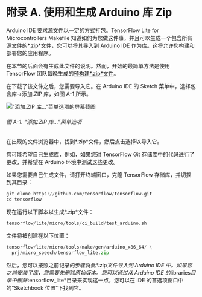 # 附录 A. 使用和生成 Arduino 库 Zip

Arduino IDE 要求源文件以一定的方式打包。TensorFlow Lite for Microcontrollers Makefile 知道如何为您做这件事，并且可以生成一个包含所有源文件的*.zip*文件，您可以将其导入到 Arduino IDE 作为库。这将允许您构建和部署您的应用程序。

在本节的后面会有生成此文件的说明。然而，开始的最简单方法是使用 TensorFlow 团队每晚生成的[预构建*.zip*文件](https://oreil.ly/blgB8)。

在下载了该文件之后，您需要导入它。在 Arduino IDE 的 Sketch 菜单中，选择包含库→添加.ZIP 库，如图 A-1 所示。

![“添加.ZIP 库…”菜单选项的屏幕截图](img/timl_aa01.png)

###### 图 A-1. “添加.ZIP 库…”菜单选项

在出现的文件浏览器中，找到*.zip*文件，然后点击选择以导入它。

您可能希望自己生成库，例如，如果您对 TensorFlow Git 存储库中的代码进行了更改，并希望在 Arduino 环境中测试这些更改。

如果您需要自己生成文件，请打开终端窗口，克隆 TensorFlow 存储库，并切换到其目录：

```py
git clone https://github.com/tensorflow/tensorflow.git
cd tensorflow
```

现在运行以下脚本以生成*.zip*文件：

```py
tensorflow/lite/micro/tools/ci_build/test_arduino.sh
```

文件将被创建在以下位置：

```py
tensorflow/lite/micro/tools/make/gen/arduino_x86_64/ \
  prj/micro_speech/tensorflow_lite.zip
```

然后，您可以按照之前记录的步骤将此*.zip*文件导入到 Arduino IDE 中。如果您之前安装了库，您需要先删除原始版本。您可以通过从 Arduino IDE 的*libraries*目录中删除*tensorflow_lite*目录来实现这一点，您可以在 IDE 的首选项窗口中的“Sketchbook 位置”下找到它。
